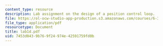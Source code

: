 ```yaml
---
content_type: resource
description: Lab assignment on the design of a position control loop.
file: https://ol-ocw-studio-app-production.s3.amazonaws.com/courses/6-302-feedback-systems-spring-2007/7453d0439b769f24974e42591759fd0b_lab1d.pdf
file_type: application/pdf
resourcetype: Document
title: lab1d.pdf
uid: 7453d043-9b76-9f24-974e-42591759fd0b
---
```

